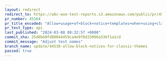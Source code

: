 ```yaml
---
layout: redirect
redirect_to: https://a8c-woo-test-reports.s3.amazonaws.com/public/pr/45164/api/index.html
pr_number: 45164
pr_title_encoded: "Allow+usage+of+block+notice+templates+when+using+classic+themes"
pr_test_type: api
last_published: "2024-03-08 08:32:57 +0000"
commit_sha: 25d6bb0fd80044459ca4e9f8d33096a336f1a1cd
commit_message: "Adjust test names"
branch_name: update/44538-allow-block-notices-for-classic-themes
passed: true
---
```

